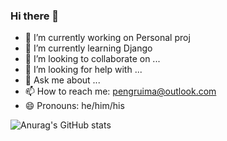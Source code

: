 ### Hi there 👋

- 🔭 I’m currently working on Personal proj
- 🌱 I’m currently learning Django
- 👯 I’m looking to collaborate on ...
- 🤔 I’m looking for help with ...
- 💬 Ask me about ...
- 📫 How to reach me: pengruima@outlook.com
- 😄 Pronouns: he/him/his


![Anurag's GitHub stats](https://github-readme-stats.vercel.app/api?username=PRmars86&show_icons=true&theme=default)
